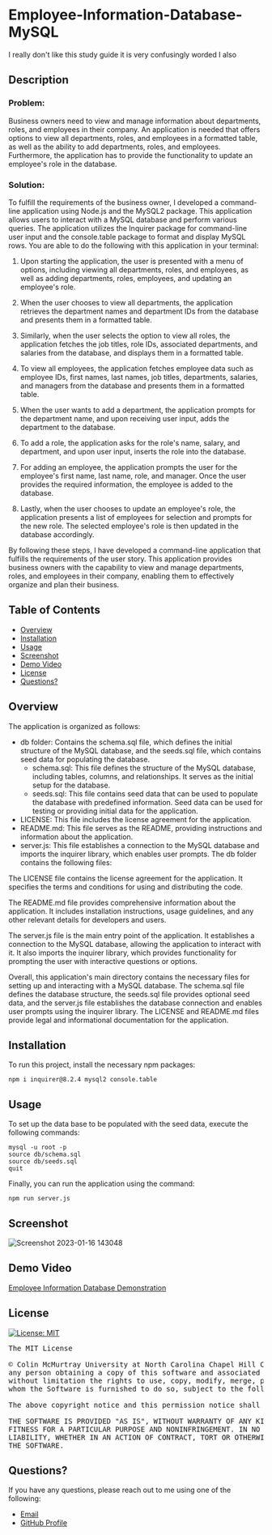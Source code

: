 # Employee-Information-Database-MySQL

I really don't like this study guide it is very confusingly worded I also

## Description

### Problem:

Business owners need to view and manage information about departments, roles, and employees in their company. An application is needed that offers options to view 
all departments, roles, and employees in a formatted table, as well as the ability to add departments, roles, and employees. Furthermore, the application has to 
provide the functionality to update an employee's role in the database.

### Solution:
To fulfill the requirements of the business owner, I developed a command-line application using Node.js and the MySQL2 package. This application allows users to 
interact with a MySQL database and perform various queries. The application utilizes the Inquirer package for command-line user input and the console.table 
package to format and display MySQL rows. You are able to do the following with this application in your terminal: 

1. Upon starting the application, the user is presented with a menu of options, including viewing all departments, roles, and employees, as well as adding 
departments, roles, employees, and updating an employee's role.

2. When the user chooses to view all departments, the application retrieves the department names and department IDs from the database and presents them in a 
formatted table.

3. Similarly, when the user selects the option to view all roles, the application fetches the job titles, role IDs, associated departments, and salaries from the 
database, and displays them in a formatted table.

4. To view all employees, the application fetches employee data such as employee IDs, first names, last names, job titles, departments, salaries, and managers from the database and presents them in a formatted table.

5. When the user wants to add a department, the application prompts for the department name, and upon receiving user input, adds the department to the database.

6. To add a role, the application asks for the role's name, salary, and department, and upon user input, inserts the role into the database.

7. For adding an employee, the application prompts the user for the employee's first name, last name, role, and manager. Once the user provides the required 
information, the employee is added to the database.

8. Lastly, when the user chooses to update an employee's role, the application presents a list of employees for selection and prompts for the new role. The selected employee's role is then updated in the database accordingly.

By following these steps, I have developed a command-line application that fulfills the requirements of the user story. This application provides business owners 
with the capability to view and manage departments, roles, and employees in their company, enabling them to effectively organize and plan their business.

## Table of Contents
- [Overview](#overview)
- [Installation](#installation)
- [Usage](#usage)
- [Screenshot](#screenshot)
- [Demo Video](#demo)
- [License](#license)
- [Questions?](#quest)

## Overview 

The application is organized as follows:


* db folder: Contains the schema.sql file, which defines the initial structure of the MySQL database, and the seeds.sql file, which contains seed data for populating the database.
  * schema.sql: This file defines the structure of the MySQL database, including tables, columns, and relationships. It serves as the initial setup for the database.
  * seeds.sql: This file contains seed data that can be used to populate the database with predefined information. Seed data can be used for testing or providing initial data for the application.
* LICENSE: This file includes the license agreement for the application.
* README.md: This file serves as the README, providing instructions and information about the application.
* server.js: This file establishes a connection to the MySQL database and imports the inquirer library, which enables user prompts.
The db folder contains the following files:

The LICENSE file contains the license agreement for the application. It specifies the terms and conditions for using and distributing the code.

The README.md file provides comprehensive information about the application. It includes installation instructions, usage guidelines, and any other relevant details for developers and users.

The server.js file is the main entry point of the application. It establishes a connection to the MySQL database, allowing the application to interact with it. It also imports the inquirer library, which provides functionality for prompting the user with interactive questions or options.

Overall, this application's main directory contains the necessary files for setting up and interacting with a MySQL database. The schema.sql file defines the database structure, the seeds.sql file provides optional seed data, and the server.js file establishes the database connection and enables user prompts using the inquirer library. The LICENSE and README.md files provide legal and informational documentation for the application.


## Installation 

To run this project, install the necessary npm packages:

```
npm i inquirer@8.2.4 mysql2 console.table

```

## Usage

To set up the data base to be populated with the seed data, execute the following commands:

```
mysql -u root -p
source db/schema.sql
source db/seeds.sql
quit
```

Finally, you can run the application using the command: 

```
npm run server.js
```

## Screenshot

![Screenshot 2023-01-16 143048](https://user-images.githubusercontent.com/112663656/212753808-78cdcc55-5e8e-4974-aa51-7805cb46908f.png)

## Demo Video

<a href="https://drive.google.com/file/d/1Ru1HgPWMflV5q_3wtXiLwdxUPVTR_oOe/view?usp=share_link">Employee Information Database Demonstration</a>

## License

[![License: MIT](https://img.shields.io/badge/License-MIT-yellow.svg)](https://opensource.org/licenses/MIT)

<pre>
The MIT License

© Colin McMurtray University at North Carolina Chapel Hill Coding Bootcamp MIT License Copyright (c) 2023 Permission is hereby granted, free of charge, to 
any person obtaining a copy of this software and associated documentation files (the "Software"), to deal in the Software without restriction, including 
without limitation the rights to use, copy, modify, merge, publish, distribute, sublicense, and/or sell copies of the Software, and to permit persons to 
whom the Software is furnished to do so, subject to the following conditions:

The above copyright notice and this permission notice shall be included in all copies or substantial portions of the Software.

THE SOFTWARE IS PROVIDED "AS IS", WITHOUT WARRANTY OF ANY KIND, EXPRESS OR IMPLIED, INCLUDING BUT NOT LIMITED TO THE WARRANTIES OF MERCHANTABILITY, 
FITNESS FOR A PARTICULAR PURPOSE AND NONINFRINGEMENT. IN NO EVENT SHALL THE AUTHORS OR COPYRIGHT HOLDERS BE LIABLE FOR ANY CLAIM, DAMAGES OR OTHER 
LIABILITY, WHETHER IN AN ACTION OF CONTRACT, TORT OR OTHERWISE, ARISING FROM, OUT OF OR IN CONNECTION WITH THE SOFTWARE OR THE USE OR OTHER DEALINGS IN 
THE SOFTWARE.
</pre>

## Questions? <a name="quest"></a>

If you have any questions, please reach out to me using one of the following:

- [Email](mailto:mcmurtraycolin@gmail.com)
- [GitHub Profile](https://github.com/codingColinMcM)
